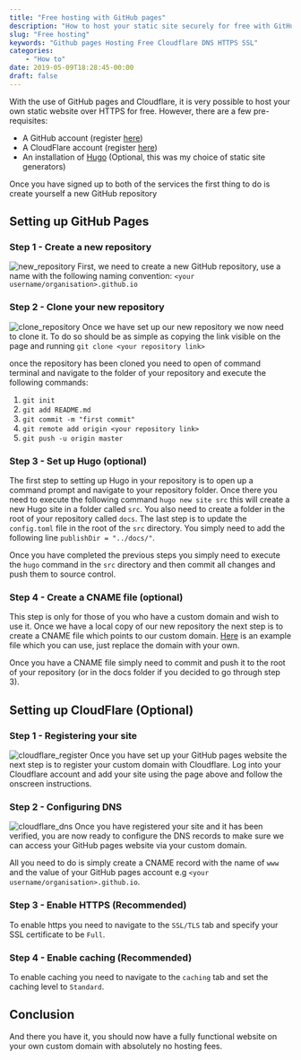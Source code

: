 ```yaml
---
title: "Free hosting with GitHub pages"
description: "How to host your static site securely for free with GitHub pages and Cloudflare"
slug: "Free hosting"
keywords: "Github pages Hosting Free Cloudflare DNS HTTPS SSL"
categories: 
    - "How to"
date: 2019-05-09T18:28:45-00:00
draft: false
---
```


With the use of GitHub pages and Cloudflare, it is very possible to host your own static website over HTTPS for free. However, there are a few pre-requisites:

- A GitHub account (register [here](https://github.com/join))
- A CloudFlare account (register [here](https://dash.cloudflare.com/sign-up))
- An installation of [Hugo](https://gohugo.io/getting-started/installing/) (Optional, this was my choice of static site generators)

Once you have signed up to both of the services the first thing to do is create yourself a new GitHub repository

## Setting up GitHub Pages

### Step 1 - Create a new repository
![new_repository](/img/blog/free_hosting_github_pages/new_repository.jpg)
First, we need to create a new GitHub repository, use a name with the following naming convention: `<your username/organisation>.github.io`

### Step 2 - Clone your new repository
![clone_repository](/img/blog/free_hosting_github_pages/clone_repository.jpg)
Once we have set up our new repository we now need to clone it. To do so should be as simple as copying the link visible on the page and running `git clone <your repository link>`

once the repository has been cloned you need to open of command terminal and navigate to the folder of your repository and execute the following commands:

1. `git init`
2. `git add README.md`
3. `git commit -m "first commit"`
4. `git remote add origin <your repository link>`
5. `git push -u origin master`

### Step 3 - Set up Hugo (optional)
The first step to setting up Hugo in your repository is to open up a command prompt and navigate to your repository folder. Once there you need to execute the following command `hugo new site src` this will create a new Hugo site in a folder called `src`. You also need to create a folder in the root of your repository called `docs`. The last step is to update the `config.toml` file in the root of the `src` directory. You simply need to add the following line `publishDir = "../docs/"`.

Once you have completed the previous steps you simply need to execute the `hugo` command in the `src` directory and then commit all changes and push them to source control. 

### Step 4 - Create a CNAME file (optional)
This step is only for those of you who have a custom domain and wish to use it.
Once we have a local copy of our new repository the next step is to create a CNAME file which points to our custom domain. <a href="/download/blog/free_hosting_github_pages/CNAME" download>Here</a> is an example file which you can use, just replace the domain with your own.

Once you have a CNAME file simply need to commit and push it to the root of your repository (or in the docs folder if you decided to go through step 3).

## Setting up CloudFlare (Optional)

### Step 1 - Registering your site
![cloudflare_register](/img/blog/free_hosting_github_pages/cloudflare_register.jpg)
Once you have set up your GitHub pages website the next step is to register your custom domain with Cloudflare. Log into your Cloudflare account and add your site using the page above and follow the onscreen instructions.

### Step 2 - Configuring DNS
![cloudflare_dns](/img/blog/free_hosting_github_pages/cloudflare_dns.jpg)
Once you have registered your site and it has been verified, you are now ready to configure the DNS records to make sure we can access your GitHub pages website via your custom domain.

All you need to do is simply create a CNAME record with the name of `www` and the value of your GitHub pages account e.g `<your username/organisation>.github.io`.

### Step 3 - Enable HTTPS (Recommended)
To enable https you need to navigate to the `SSL/TLS` tab and specify your SSL certificate to be `Full`.

### Step 4 - Enable caching (Recommended)
To enable caching you need to navigate to the `caching` tab and set the caching level to `Standard`.

## Conclusion
And there you have it, you should now have a fully functional website on your own custom domain with absolutely no hosting fees.